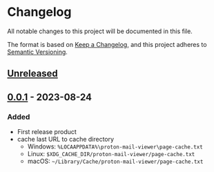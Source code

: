 # Changelog

All notable changes to this project will be documented in this file.

The format is based on [Keep a Changelog](https://keepachangelog.com/en/1.0.0),
and this project adheres to [Semantic Versioning](https://semver.org/spec/v2.0.0.html).

## [Unreleased]

## [0.0.1] - 2023-08-24

### Added

- First release product
- cache last URL to cache directory
  - Windows: `%LOCAAPPDATA%\proton-mail-viewer\page-cache.txt`
  - Linux: `$XDG_CACHE_DIR/proton-mail-viewer/page-cache.txt`
  - macOS: `~/Library/Cache/proton-mail-viewer/page-cache.txt`

[unreleased]: https://github.com/moba1/proton-mail-viewer/compare/v0.0.1...HEAD
[0.0.1]: https://github.com/moba1/proton-mail-viewer/releases/tag/v0.0.1
